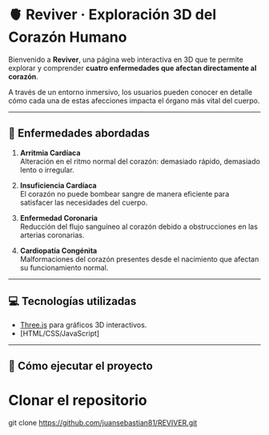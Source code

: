 # 🫀 Reviver · Exploración 3D del Corazón Humano

Bienvenido a **Reviver**, una página web interactiva en 3D que te permite explorar y comprender **cuatro enfermedades que afectan directamente al corazón**.

A través de un entorno inmersivo, los usuarios pueden conocer en detalle cómo cada una de estas afecciones impacta el órgano más vital del cuerpo.

---

## 🧬 Enfermedades abordadas

1. **Arritmia Cardíaca**  
   Alteración en el ritmo normal del corazón: demasiado rápido, demasiado lento o irregular.

2. **Insuficiencia Cardíaca**  
   El corazón no puede bombear sangre de manera eficiente para satisfacer las necesidades del cuerpo.

3. **Enfermedad Coronaria**  
   Reducción del flujo sanguíneo al corazón debido a obstrucciones en las arterias coronarias.

4. **Cardiopatía Congénita**  
   Malformaciones del corazón presentes desde el nacimiento que afectan su funcionamiento normal.

---

## 💻 Tecnologías utilizadas

- [Three.js](https://threejs.org/) para gráficos 3D interactivos.
- [HTML/CSS/JavaScript]

---

## 🚀 Cómo ejecutar el proyecto

# Clonar el repositorio

git clone https://github.com/juansebastian81/REVIVER.git
